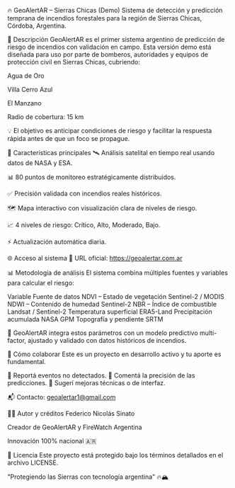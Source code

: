 🔥 GeoAlertAR – Sierras Chicas (Demo)
Sistema de detección y predicción temprana de incendios forestales para la región de Sierras Chicas, Córdoba, Argentina.

🎯 Descripción
GeoAlertAR es el primer sistema argentino de predicción de riesgo de incendios con validación en campo.
Esta versión demo está diseñada para uso por parte de bomberos, autoridades y equipos de protección civil en Sierras Chicas, cubriendo:

Agua de Oro

Villa Cerro Azul

El Manzano

Radio de cobertura: 15 km

💡 El objetivo es anticipar condiciones de riesgo y facilitar la respuesta rápida antes de que un foco se propague.

🚀 Características principales
🛰️ Análisis satelital en tiempo real usando datos de NASA y ESA.

📊 80 puntos de monitoreo estratégicamente distribuidos.

✅ Precisión validada con incendios reales históricos.

🗺️ Mapa interactivo con visualización clara de niveles de riesgo.

📈 4 niveles de riesgo: Crítico, Alto, Moderado, Bajo.

⚡ Actualización automática diaria.

🌐 Acceso al sistema
🔗 URL oficial: https://geoalertar.com.ar

📊 Metodología de análisis
El sistema combina múltiples fuentes y variables para calcular el riesgo:

Variable	Fuente de datos
NDVI – Estado de vegetación	Sentinel-2 / MODIS
NDWI – Contenido de humedad	Sentinel-2
NBR – Índice de combustible	Landsat / Sentinel-2
Temperatura superficial	ERA5-Land
Precipitación acumulada	NASA GPM
Topografía y pendiente	SRTM

🧠 GeoAlertAR integra estos parámetros con un modelo predictivo multi-factor, ajustado y validado con datos históricos de incendios.

📌 Cómo colaborar
Este es un proyecto en desarrollo activo y tu aporte es fundamental.

🔹 Reportá eventos no detectados.
🔹 Comentá la precisión de las predicciones.
🔹 Sugerí mejoras técnicas o de interfaz.

📬 Contacto: geoalertar1@gmail.com

👨‍💻 Autor y créditos
Federico Nicolás Sinato

Creador de GeoAlertAR y FireWatch Argentina

Innovación 100% nacional 🇦🇷

📜 Licencia
Este proyecto está protegido bajo los términos detallados en el archivo LICENSE.

"Protegiendo las Sierras con tecnología argentina" 🔥🏔️
